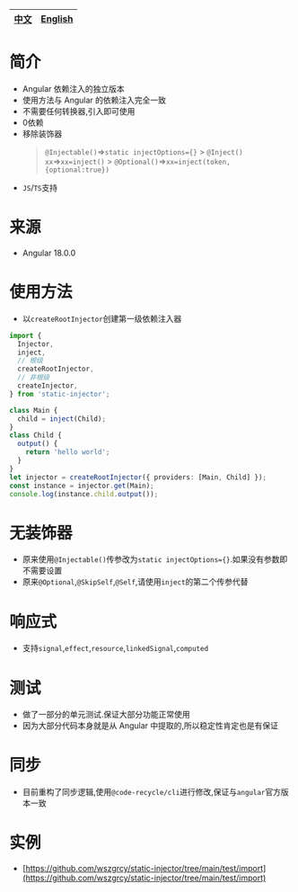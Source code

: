 | [中文](https://github.com/wszgrcy/static-injector/blob/main/readme.zh-Hans.md) | [English](./readme.md) |
| ------------------------------------------------------------------------------ | ---------------------- |

# 简介

- Angular 依赖注入的独立版本
- 使用方法与 Angular 的依赖注入完全一致
- 不需要任何转换器,引入即可使用
- 0依赖
- 移除装饰器
  > `@Injectable()`=>`static injectOptions={}` > `@Inject() xx`=>`xx=inject()` > `@Optional()`=>`xx=inject(token,{optional:true})`
- `JS`/`TS`支持

# 来源

- Angular 18.0.0

# 使用方法

- 以`createRootInjector`创建第一级依赖注入器

```ts
import {
  Injector,
  inject,
  // 根级
  createRootInjector,
  // 非根级
  createInjector,
} from 'static-injector';

class Main {
  child = inject(Child);
}
class Child {
  output() {
    return 'hello world';
  }
}
let injector = createRootInjector({ providers: [Main, Child] });
const instance = injector.get(Main);
console.log(instance.child.output());
```

# 无装饰器

- 原来使用`@Injectable()`传参改为`static injectOptions={}`.如果没有参数即不需要设置
- 原来`@Optional`,`@SkipSelf`,`@Self`,请使用`inject`的第二个传参代替

# 响应式
- 支持`signal`,`effect`,`resource`,`linkedSignal`,`computed`
# 测试

- 做了一部分的单元测试.保证大部分功能正常使用
- 因为大部分代码本身就是从 Angular 中提取的,所以稳定性肯定也是有保证

# 同步

- 目前重构了同步逻辑,使用`@code-recycle/cli`进行修改,保证与`angular`官方版本一致

# 实例

- [https://github.com/wszgrcy/static-injector/tree/main/test/import](https://github.com/wszgrcy/static-injector/tree/main/test/import)
